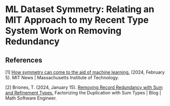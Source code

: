 <!-- Copyright (c) 2024 Tobias Briones. All rights reserved. -->
<!-- SPDX-License-Identifier: CC-BY-4.0 -->
<!-- This file is part of https://github.com/tobiasbriones/blog -->

# ML Dataset Symmetry: Relating an MIT Approach to my Recent Type System Work on Removing Redundancy

## References

[1] [How symmetry can come to the aid of machine learning.](https://news.mit.edu/2024/how-symmetry-can-aid-machine-learning-0205)
(2024, February 5). MIT News | Massachusetts Institute of Technology.

[2] Briones, T. (2024, January 15).
[Removing Record Redundancy with Sum and Refinement Types.](/removing-record-redundancy-with-sum-and-refinement-types#factorizing-the-duplication-with-sum-types)
Factorizing the Duplication with Sum Types | Blog | Math Software Engineer.
